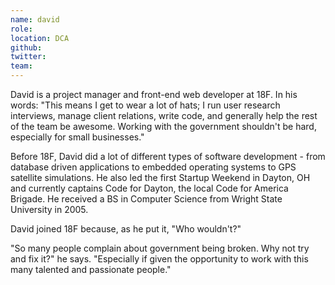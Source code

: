 ```yaml
---
name: david
role:
location: DCA
github:
twitter:
team:
---
```


David is a project manager and front-end web developer at 18F. In his words: "This means I get to wear a lot of hats; I run user research interviews, manage client relations, write code, and generally help the rest of the team be awesome.	Working with the government shouldn't be hard, especially for small businesses."

Before 18F, David did a lot of different types of software development - from database driven applications to embedded operating systems to GPS satellite simulations. He also led the first Startup Weekend in Dayton, OH and currently captains Code for Dayton, the local Code for America Brigade. He received a BS in Computer Science from Wright State University in 2005.

David joined 18F because, as he put it, "Who wouldn't?"

"So many people complain about government being broken. Why not try and fix it?" he says. "Especially if given the opportunity to work with this many talented and passionate people."
